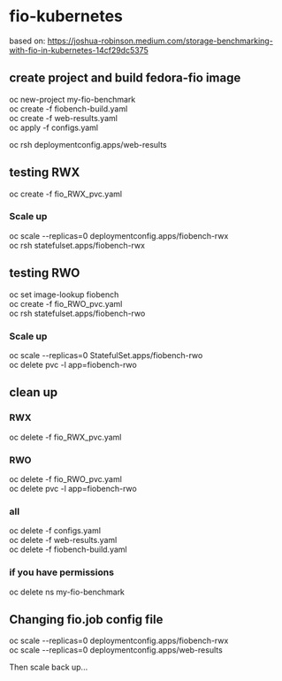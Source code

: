 # fio-kubernetes
based on: https://joshua-robinson.medium.com/storage-benchmarking-with-fio-in-kubernetes-14cf29dc5375

## create project and build fedora-fio image
oc new-project my-fio-benchmark  
oc create -f fiobench-build.yaml  
oc create -f web-results.yaml  
oc apply -f configs.yaml  

oc rsh deploymentconfig.apps/web-results

## testing RWX
oc create -f fio_RWX_pvc.yaml  

### Scale up
oc scale --replicas=0 deploymentconfig.apps/fiobench-rwx  
oc rsh statefulset.apps/fiobench-rwx  

## testing RWO
oc set image-lookup fiobench  
oc create -f fio_RWO_pvc.yaml  
oc rsh statefulset.apps/fiobench-rwo  

### Scale up
oc scale --replicas=0 StatefulSet.apps/fiobench-rwo  
oc delete pvc -l app=fiobench-rwo  

## clean up

### RWX
oc delete -f fio_RWX_pvc.yaml  

### RWO
oc delete -f fio_RWO_pvc.yaml  
oc delete pvc -l app=fiobench-rwo  

### all
oc delete -f configs.yaml  
oc delete -f web-results.yaml  
oc delete -f fiobench-build.yaml  


### if you have permissions
oc delete ns my-fio-benchmark  

## Changing fio.job config file
oc scale --replicas=0 deploymentconfig.apps/fiobench-rwx  
oc scale --replicas=0 deploymentconfig.apps/web-results  
  
Then scale back up...  
